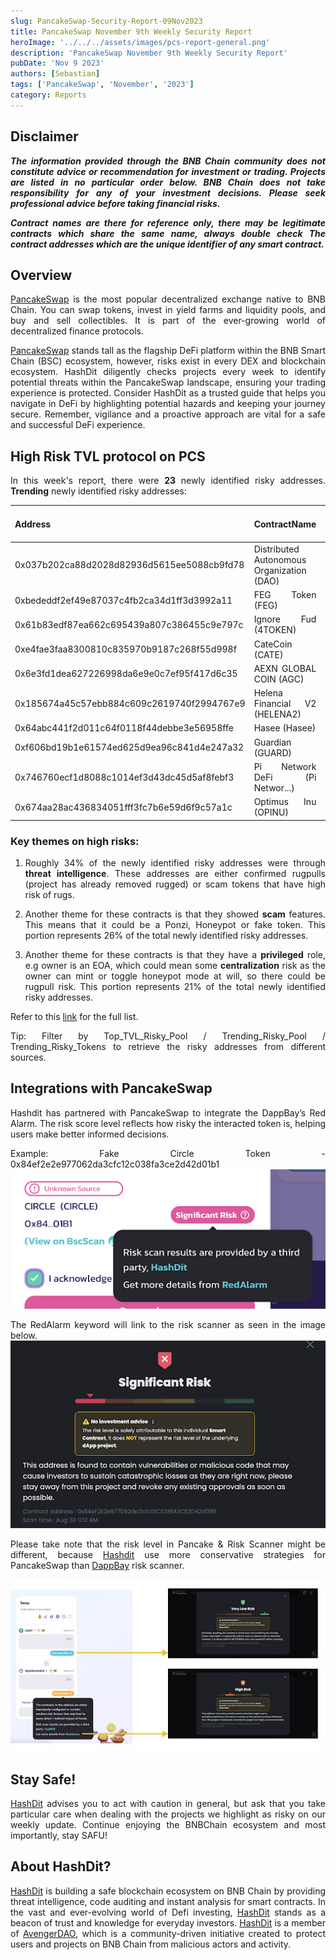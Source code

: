 ```yaml
---
slug: PancakeSwap-Security-Report-09Nov2023
title: PancakeSwap November 9th Weekly Security Report
heroImage: '../../../assets/images/pcs-report-general.png'
description: 'PancakeSwap November 9th Weekly Security Report'
pubDate: 'Nov 9 2023'
authors: [Sebastian]
tags: ['PancakeSwap', 'November', '2023']
category: Reports
---
```

<div align="justify">

## Disclaimer 


***The information provided through the BNB Chain community does not constitute advice or recommendation for investment or trading. Projects are listed in no particular order below. BNB Chain does not take responsibility for any of your investment decisions. Please seek professional advice before taking financial risks.***

***Contract names are there for reference only, there may be legitimate contracts which share the same name, always double check The contract addresses which are the unique identifier of any smart contract.***

## Overview
[PancakeSwap](https://pancakeswap.finance/) is the most popular decentralized exchange native to BNB Chain. You can swap tokens, invest in yield farms and liquidity pools, and buy and sell collectibles. It is part of the ever-growing world of decentralized finance protocols. 

[PancakeSwap](https://pancakeswap.finance/) stands tall as the flagship DeFi platform within the BNB Smart Chain (BSC) ecosystem, however, risks exist in every DEX and blockchain ecosystem. HashDit diligently checks projects every week to identify potential threats within the PancakeSwap landscape, ensuring your trading experience is protected. Consider HashDit as a trusted guide that helps you navigate in DeFi by highlighting potential hazards and keeping your journey secure. Remember, vigilance and a proactive approach are vital for a safe and successful DeFi experience.

## High Risk TVL protocol on PCS

In this week's report, there were **23** newly identified risky addresses.
**Trending** newly identified risky addresses: 

| Address      | 	ContractName |	Weekly Active Transactions |
| ----------- | 	----------- |	----------- |
|0x037b202ca88d2028d82936d5615ee5088cb9fd78|	Distributed Autonomous Organization (DAO)|	2182|
|0xbededdf2ef49e87037c4fb2ca34d1ff3d3992a11|	FEG Token (FEG)|	985|
|0x61b83edf87ea662c695439a807c386455c9e797c|	Ignore Fud (4TOKEN)|	402|
|0xe4fae3faa8300810c835970b9187c268f55d998f|	CateCoin (CATE)|	390|
|0x6e3fd1dea627226998da6e9e0c7ef95f417d6c35|	AEXN GLOBAL COIN (AGC)|	374|
|0x185674a45c57ebb884c609c2619740f2994767e9|	Helena Financial V2 (HELENA2)|	29|
|0x64abc441f2d011c64f0118f44debbe3e56958ffe|	Hasee (Hasee)|	24|
|0xf606bd19b1e61574ed625d9ea96c841d4e247a32|	Guardian (GUARD)|	23|
|0x746760ecf1d8088c1014ef3d43dc45d5af8febf3|	Pi Network DeFi (Pi Networ...)|	16|
|0x674aa28ac436834051fff3fc7b6e59d6f9c57a1c|	Optimus Inu (OPINU)|	12|

### Key themes on high risks:

1. Roughly 34% of the newly identified risky addresses were through **threat intelligence**. These addresses are either confirmed rugpulls (project has already removed rugged) or scam tokens that have high risk of rugs. 

2. Another theme for these contracts is that they showed **scam** features. This means that it could be a Ponzi, Honeypot or fake token. This portion represents 26% of the total newly identified risky addresses.

3. Another theme for these contracts is that they have a **privileged** role, e.g owner is an EOA, which could mean some **centralization** risk as the owner can mint or toggle honeypot mode at will, so there could be rugpull risk. This portion represents 21% of the total newly identified risky addresses. 

Refer to this [link](https://github.com/hashdit/hashdit/blob/main/gitbook_source_code/data/11092023_most_popular_risky_address.csv) for the full list.

Tip: Filter by Top_TVL_Risky_Pool / Trending_Risky_Pool / Trending_Risky_Tokens to retrieve the risky addresses from different sources.

## Integrations with PancakeSwap
Hashdit has partnered with PancakeSwap to integrate the DappBay’s Red Alarm. The risk score level reflects how risky the interacted token is, helping users make better informed decisions.


Example: Fake Circle Token - 0x84ef2e2e977062da3cfc12c038fa3ce2d42d01b1
![IMG-1](../2023-08-31/1.png)

The RedAlarm keyword will link to the risk scanner as seen in the image below.
![IMG-2](../2023-08-31/2.png)

Please take note that the risk level in Pancake & Risk Scanner might be different, because [Hashdit](https://www.hashdit.io/en) use more conservative strategies for PancakeSwap than [DappBay](https://dappbay.bnbchain.org/) risk scanner.

![IMG-3](../2023-08-31/3.jpeg)

## Stay Safe!
[HashDit](https://www.hashdit.io/en) advises you to act with caution in general, but ask that you take particular care when dealing with the projects we highlight as risky on our weekly update. Continue enjoying the BNBChain ecosystem and most importantly, stay SAFU!

## About HashDit?
[HashDit](https://www.hashdit.io/en) is building a safe blockchain ecosystem on BNB Chain by providing threat intelligence, code auditing and instant analysis for smart contracts. In the vast and ever-evolving world of Defi investing, [HashDit](https://www.hashdit.io/en) stands as a beacon of trust and knowledge for everyday investors.  [HashDit](https://www.hashdit.io/en) is a member of [AvengerDAO](https://www.bnbchain.org/en/blog/introducing-avengerdao-the-security-initiative-protecting-users-from-malicious-actors/), which is a community-driven initiative created to protect users and projects on BNB Chain from malicious actors and activity.

</div>